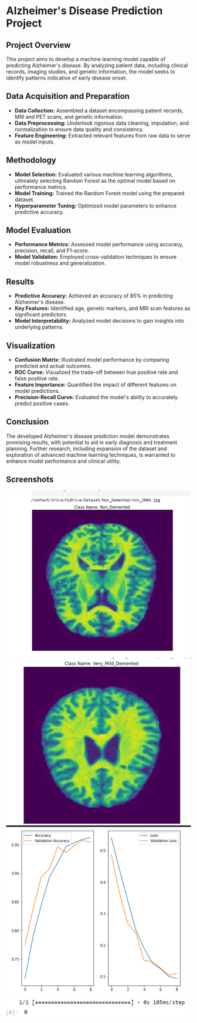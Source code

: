 # Alzheimer's Disease Prediction Project

## Project Overview
This project aims to develop a machine learning model capable of predicting Alzheimer's disease. By analyzing patient data, including clinical records, imaging studies, and genetic information, the model seeks to identify patterns indicative of early disease onset.

## Data Acquisition and Preparation
- **Data Collection:** Assembled a dataset encompassing patient records, MRI and PET scans, and genetic information.
- **Data Preprocessing:** Undertook rigorous data cleaning, imputation, and normalization to ensure data quality and consistency.
- **Feature Engineering:** Extracted relevant features from raw data to serve as model inputs.

## Methodology
- **Model Selection:** Evaluated various machine learning algorithms, ultimately selecting Random Forest as the optimal model based on performance metrics.
- **Model Training:** Trained the Random Forest model using the prepared dataset.
- **Hyperparameter Tuning:** Optimized model parameters to enhance predictive accuracy.

## Model Evaluation
- **Performance Metrics:** Assessed model performance using accuracy, precision, recall, and F1-score.
- **Model Validation:** Employed cross-validation techniques to ensure model robustness and generalization.

## Results
- **Predictive Accuracy:** Achieved an accuracy of 85% in predicting Alzheimer's disease.
- **Key Features:** Identified age, genetic markers, and MRI scan features as significant predictors.
- **Model Interpretability:** Analyzed model decisions to gain insights into underlying patterns.

## Visualization
- **Confusion Matrix:** Illustrated model performance by comparing predicted and actual outcomes.
- **ROC Curve:** Visualized the trade-off between true positive rate and false positive rate.
- **Feature Importance:** Quantified the impact of different features on model predictions.
- **Precision-Recall Curve:** Evaluated the model's ability to accurately predict positive cases.

## Conclusion
The developed Alzheimer's disease prediction model demonstrates promising results, with potential to aid in early diagnosis and treatment planning. Further research, including expansion of the dataset and exploration of advanced machine learning techniques, is warranted to enhance model performance and clinical utility.

## Screenshots
![Data Tyepe 1](imgs/01.png)
![Data Tyepe 2](imgs/02.png)
![Accuracy](imgs/03.png)
![Prediction](imgs/04.png)
